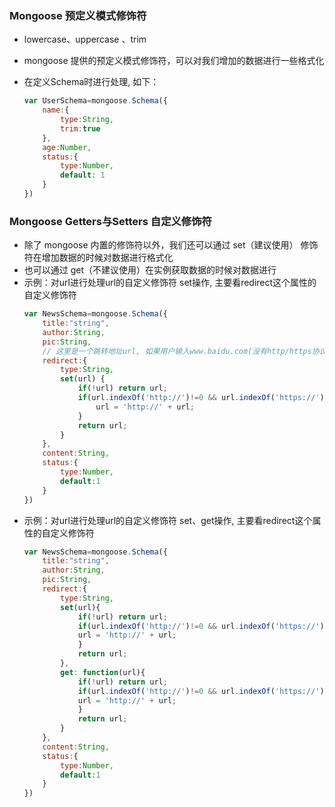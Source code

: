 ### Mongoose 预定义模式修饰符

- lowercase、uppercase 、trim
- mongoose 提供的预定义模式修饰符，可以对我们增加的数据进行一些格式化
- 在定义Schema时进行处理, 如下：

    ```js
    var UserSchema=mongoose.Schema({
        name:{
            type:String,
            trim:true
        },
        age:Number,
        status:{
            type:Number,
            default: 1
        }
    })
    ```

### Mongoose Getters与Setters 自定义修饰符

- 除了 mongoose 内置的修饰符以外，我们还可以通过 set（建议使用） 修饰符在增加数据的时候对数据进行格式化
- 也可以通过 get（不建议使用）在实例获取数据的时候对数据进行
- 示例：对url进行处理url的自定义修饰符 set操作, 主要看redirect这个属性的自定义修饰符
    ```js
    var NewsSchema=mongoose.Schema({
        title:"string", 
        author:String, 
        pic:String, 
        // 这里是一个跳转地址url, 如果用户输入www.baidu.com(没有http/https协议的) 保存成 http://www.baidu.com
        redirect:{
            type:String,
            set(url) {
                if(!url) return url;
                if(url.indexOf('http://')!=0 && url.indexOf('https://')!=0){
                    url = 'http://' + url;
                }
                return url;
            }
        }, 
        content:String, 
        status:{
            type:Number, 
            default:1
        }
    })
    ```
- 示例：对url进行处理url的自定义修饰符 set、get操作, 主要看redirect这个属性的自定义修饰符
    ```js
    var NewsSchema=mongoose.Schema({
        title:"string", 
        author:String,
        pic:String,
        redirect:{
            type:String, 
            set(url){
                if(!url) return url;
                if(url.indexOf('http://')!=0 && url.indexOf('https://')!=0){
                url = 'http://' + url;
                }
                return url;
            }, 
            get: function(url){
                if(!url) return url;
                if(url.indexOf('http://')!=0 && url.indexOf('https://')!=0){
                url = 'http://' + url;
                }
                return url;
            }
        }, 
        content:String, 
        status:{
            type:Number, 
            default:1
        }
    })
    ```